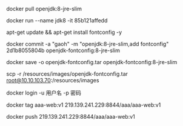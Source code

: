 docker pull openjdk:8-jre-slim

docker run --name jdk8 -it 85b121affedd

apt-get update && apt-get install fontconfig -y

docker commit -a "gaoh" -m "openjdk:8-jre-slim,add fontconfig" 2d1b8055804b openjdk-fontconfig:8-jre-slim

docker save -o openjdk-fontconfig.tar openjdk-fontconfig:8-jre-slim

scp -r /resources/images/openjdk-fontconfig.tar  root@10.10.103.70:/resources/images



docker login -u 用户名 -p 密码

docker tag aaa-web:v1 219.139.241.229:8844/aaa/aaa-web:v1

docker push 219.139.241.229:8844/aaa/aaa-web:v1
